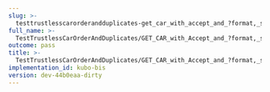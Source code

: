 ```yaml
---
slug: >-
  testtrustlesscarorderandduplicates-get_car_with_accept_and_?format,_specific_accept_header_is_prioritized-header_content-type
full_name: >-
  TestTrustlessCarOrderAndDuplicates/GET_CAR_with_Accept_and_?format,_specific_Accept_header_is_prioritized/Header_Content-Type
outcome: pass
title: >-
  TestTrustlessCarOrderAndDuplicates/GET_CAR_with_Accept_and_?format,_specific_Accept_header_is_prioritized/Header_Content-Type
implementation_id: kubo-bis
version: dev-44b0eaa-dirty
---
```



